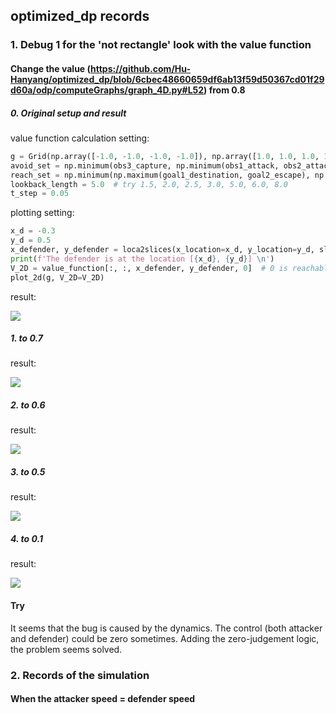 ## optimized_dp records

### 1. Debug 1 for the 'not rectangle' look with the value function

#### Change the value (https://github.com/Hu-Hanyang/optimized_dp/blob/6cbec48660659df6ab13f59d50367cd01f29d60a/odp/computeGraphs/graph_4D.py#L52) from 0.8 

##### 0. Original setup and result

value function calculation setting:

```python
g = Grid(np.array([-1.0, -1.0, -1.0, -1.0]), np.array([1.0, 1.0, 1.0, 1.0]), 4, np.array([45, 45, 45, 45])) # original 45,; 80 doesn't work
avoid_set = np.minimum(obs3_capture, np.minimum(obs1_attack, obs2_attack)) # original
reach_set = np.minimum(np.maximum(goal1_destination, goal2_escape), np.minimum(obs1_defend, obs2_defend)) # original
lookback_length = 5.0  # try 1.5, 2.0, 2.5, 3.0, 5.0, 6.0, 8.0
t_step = 0.05
```

plotting setting:

```python
x_d = -0.3
y_d = 0.5
x_defender, y_defender = loca2slices(x_location=x_d, y_location=y_d, slices=45)
print(f'The defender is at the location [{x_d}, {y_d}] \n')
V_2D = value_function[:, :, x_defender, y_defender, 0]  # 0 is reachable set, -1 is target set
plot_2d(g, V_2D=V_2D)
```

result:

![](/localhome/hha160/optimized_dp/MRAG/debug_figures/debug0_original.png)

##### 1. to 0.7

result:

![](/localhome/hha160/optimized_dp/MRAG/debug_figures/debug1_0.7.png)

##### 2. to 0.6

result:

![](/localhome/hha160/optimized_dp/MRAG/debug_figures/debug1_0.6.png)

##### 3. to 0.5

result:

![](/localhome/hha160/optimized_dp/MRAG/debug_figures/debug1_0.5.png)

##### 4. to 0.1

result:

![](/localhome/hha160/optimized_dp/MRAG/debug_figures/debug1_0.1.png)

#### Try
It seems that the bug is caused by the dynamics. The control (both attacker and defender) could be zero sometimes. Adding the zero-judgement logic, the problem seems solved.

### 2. Records of the simulation
#### When the attacker speed = defender speed

